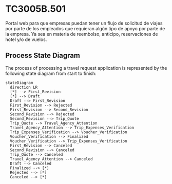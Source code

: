 # TC3005B.501
Portal web para que empresas puedan tener un flujo de solicitud de viajes por parte de los empleados que requieran algún tipo de apoyo por parte de la empresa. Ya sea en materia de reembolso, anticipo, reservaciones de hotel y/o de vuelos.

## Process State Diagram

The process of processing a travel request application is represented by the following state diagram from start to finish:

```mermaid
stateDiagram
  direction LR
  [*] --> First_Revision
  [*] --> Draft
  Draft --> First_Revision
  First_Revision --> Rejected
  First_Revision --> Second_Revision
  Second_Revision --> Rejected
  Second_Revision --> Trip_Quote
  Trip_Quote --> Travel_Agency_Attention
  Travel_Agency_Attention --> Trip_Expenses_Verification
  Trip_Expenses_Verification --> Voucher_Verification
  Voucher_Verification --> Finalized
  Voucher_Verification --> Trip_Expenses_Verification
  First_Revision --> Canceled
  Second_Revision --> Canceled
  Trip_Quote --> Canceled
  Travel_Agency_Attention --> Canceled
  Draft --> Canceled
  Finalized --> [*]
  Rejected --> [*]
  Canceled --> [*]
```
